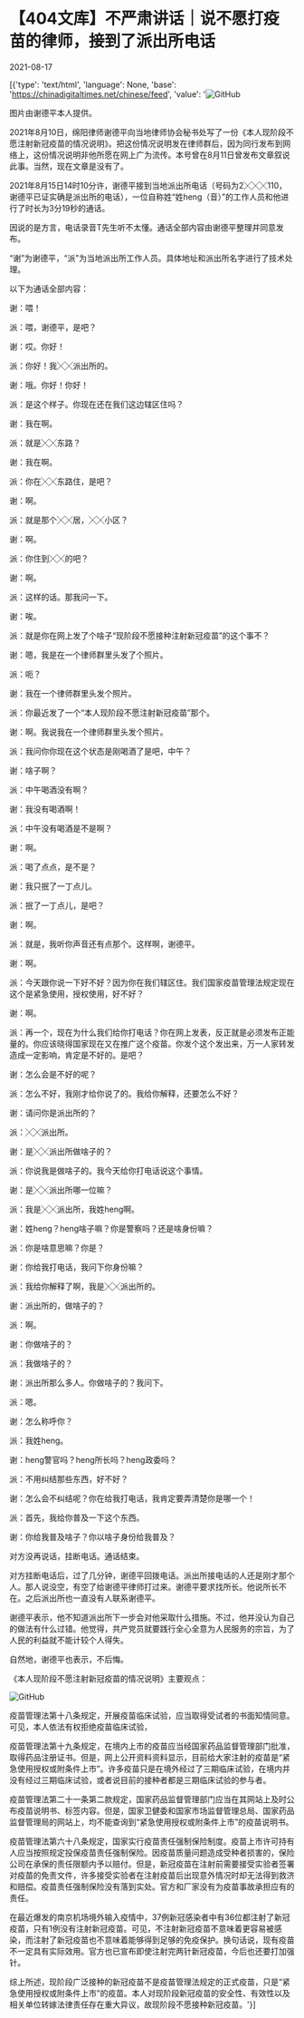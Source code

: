 # 【404文库】不严肃讲话｜说不愿打疫苗的律师，接到了派出所电话

2021-08-17

[{'type': 'text/html', 'language': None, 'base': 'https://chinadigitaltimes.net/chinese/feed', 'value': '![GitHub](https://chinadigitaltimes.net/chinese/files/2021/08/image-1629195530524.png)

 图片由谢德平本人提供。 

2021年8月10日，绵阳律师谢德平向当地律师协会秘书处写了一份《本人现阶段不愿注射新冠疫苗的情况说明》。把这份情况说明发在律师群后，因为同行发布到网络上，这份情况说明非他所愿在网上广为流传。本号曾在8月11日曾发布文章叙说此事。当然，现在文章是没有了。

2021年8月15日14时10分许，谢德平接到当地派出所电话（号码为2╳╳╳110，谢德平已证实确是派出所的电话），一位自称姓“姓heng（音）”的工作人员和他进行了时长为3分19秒的通话。

因说的是方言，电话录音T先生听不太懂。通话全部内容由谢德平整理并同意发布。

“谢”为谢德平，“派”为当地派出所工作人员。具体地址和派出所名字进行了技术处理。

以下为通话全部内容：

谢：喂！

派：喂，谢德平，是吧？

谢：哎。你好！

派：你好！我╳╳派出所的。

谢：哦。你好！你好！

派：是这个样子。你现在还在我们这边辖区住吗？

谢：我在啊。

派：就是╳╳东路？

谢：我在啊。

派：你在╳╳东路住，是吧？

谢：啊。

派：就是那个╳╳居，╳╳小区？

谢：啊。

派：你住到╳╳的吧？

谢：啊。

派：这样的话。那我问一下。

谢：唉。

派：就是你在网上发了个啥子“现阶段不愿接种注射新冠疫苗”的这个事不？

谢：嗯，我是在一个律师群里头发了个照片。

派：呃？

谢：我在一个律师群里头发个照片。

派：你最近发了一个“本人现阶段不愿注射新冠疫苗”那个。

谢：啊。我说我在一个律师群里头发个照片。

派：我问你你现在这个状态是刚喝酒了是吧，中午？

谢：啥子啊？

派：中午喝酒没有啊？

谢：我没有喝酒啊！

派：中午没有喝酒是不是啊？

谢：啊。

派：喝了点点，是不是？

谢：我只抿了一丁点儿。

派：抿了一丁点儿，是吧？

谢：啊。

派：就是，我听你声音还有点那个。这样啊，谢德平。

谢：啊。

派：今天跟你说一下好不好？因为你在我们辖区住。我们国家疫苗管理法规定现在这个是紧急使用，授权使用，好不好？

谢：啊。

派：再一个，现在为什么我们给你打电话？你在网上发表，反正就是必须发布正能量的。你应该晓得国家现在又在推广这个疫苗。你发个这个发出来，万一人家转发造成一定影响，肯定是不好的。是吧？

谢：怎么会是不好的呢？

派：怎么不好，我刚才给你说了的。我给你解释，还要怎么不好？

谢：请问你是派出所的？

派：╳╳派出所。

谢：是╳╳派出所做啥子的？

派：你说我是做啥子的。我今天给你打电话说这个事情。

谢：是╳╳派出所哪一位嘛？

派：我是╳╳派出所，我姓heng啊。

谢：姓heng？heng啥子嘛？你是警察吗？还是啥身份嘛？

派：你是啥意思嘛？你是？

谢：你给我打电话，我问下你身份嘛？

派：我给你解释了啊，我是╳╳派出所的。

谢：派出所的，做啥子的？

派：啊。

谢：你做啥子的？

派：我做啥子的？

谢：派出所那么多人。你做啥子的？我问下。

派：嗯。

谢：怎么称呼你？

派：我姓heng。

谢：heng警官吗？heng所长吗？heng政委吗？

派：不用纠结那些东西，好不好？

谢：怎么会不纠结呢？你在给我打电话，我肯定要弄清楚你是哪一个！

派：首先，我给你普及一下这个东西。

谢：你给我普及啥子？你以啥子身份给我普及？

对方没再说话，挂断电话。通话结束。

对方挂断电话后，过了几分钟，谢德平回拨电话。派出所接电话的人还是刚才那个人。那人说没空，有空了给谢德平律师打过来。谢德平要求找所长。他说所长不在。之后派出所也一直没有人联系谢德平。

谢德平表示，他不知道派出所下一步会对他采取什么措施。不过，他并没认为自己的做法有什么过错。他觉得，共产党员就要践行全心全意为人民服务的宗旨，为了人民的利益就不能计较个人得失。

自然地，谢德平也表示，不后悔。

《本人现阶段不愿注射新冠疫苗的情况说明》主要观点：

![GitHub](https://chinadigitaltimes.net/chinese/files/2021/08/image-1629195581660.png)

疫苗管理法第十八条规定，开展疫苗临床试验，应当取得受试者的书面知情同意。可见，本人依法有权拒绝疫苗临床试验，

疫苗管理法第十九条规定，在境内上市的疫苗应当经国家药品监督管理部门批准，取得药品注册证书。但是，网上公开资料资料显示，目前给大家注射的疫苗是“紧急使用授权或附条件上市”。许多疫苗只是在境外经过了三期临床试验，在境内并没有经过三期临床试验，或者说目前的接种者都是三期临床试验的参与者。

疫苗管理法第二十一条第二款规定，国家药品监督管理部门应当在其网站上及时公布疫苗说明书、标签内容。但是，国家卫健委和国家市场监督管理总局、国家药品监督管理局的网站上，均不能查询到“紧急使用授权或附条件上市”的疫苗说明书。

疫苗管理法第六十八条规定，国家实行疫苗责任强制保险制度。疫苗上市许可持有人应当按照规定投保疫苗责任强制保险。因疫苗质量问题造成受种者损害的，保险公司在承保的责任限额内予以赔付。但是，新冠疫苗在注射前需要接受实验者签署对疫苗的免责文件，许多接受实验者在注射疫苗后出现意外情况时却无法得到救济和赔偿。疫苗责任强制保险没有落到实处。官方和厂家没有为疫苗事故承担应有的责任。

在最近爆发的南京机场境外输入疫情中，37例新冠感染者中有36位都注射了新冠疫苗，只有1例没有注射新冠疫苗。可见，不注射新冠疫苗不意味着更容易被感染，而注射了新冠疫苗也不意味着能够得到足够的免疫保护。换句话说，现有疫苗不一定具有实际效用。官方也已宣布即使注射完两针新冠疫苗，今后也还要打加强针。

综上所述，现阶段广泛接种的新冠疫苗不是疫苗管理法规定的正式疫苗，只是“紧急使用授权或附条件上市”的疫苗。本人对现阶段新冠疫苗的安全性、有效性以及相关单位转嫁法律责任存在重大异议，故现阶段不愿接种新冠疫苗。'}]